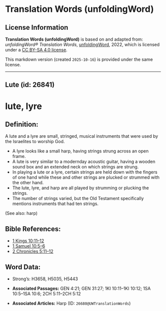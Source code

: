 # Translation Words (unfoldingWord)

## License Information

**Translation Words (unfoldingWord)** is based on and adapted from: _unfoldingWord® Translation Words_, [unfoldingWord](https://unfoldingword.org/utw), 2022, which is licensed under a [CC BY-SA 4.0 license](https://creativecommons.org/licenses/by-sa/4.0/legalcode.en).

This markdown version (created `2025-10-16`) is provided under the same license.



--------------------------------

## Lute (id: 26841)

lute, lyre
==========

Definition:
-----------

A lute and a lyre are small, stringed, musical instruments that were used by the Israelites to worship God.

* A lyre looks like a small harp, having strings strung across an open frame.
* A lute is very similar to a modernday acoustic guitar, having a wooden sound box and an extended neck on which strings are strung.
* In playing a lute or a lyre, certain strings are held down with the fingers of one hand while these and other strings are plucked or strummed with the other hand.
* The lute, lyre, and harp are all played by strumming or plucking the strings.
* The number of strings varied, but the Old Testament specifically mentions instruments that had ten strings.

(See also: harp)

Bible References:
-----------------

* [1 Kings 10:11–12](https://ref.ly/1Kgs10:11-1Kgs10:12)
* [1 Samuel 10:5–6](https://ref.ly/1Sam10:5-1Sam10:6)
* [2 Chronicles 5:11–12](https://ref.ly/2Chr5:11-2Chr5:12)

Word Data:
----------

* Strong’s: H3658, H5035, H5443

* **Associated Passages:** GEN 4:21; GEN 31:27; 1KI 10:11–1KI 10:12; 1SA 10:5–1SA 10:6; 2CH 5:11–2CH 5:12
* **Associated Articles:** Harp (ID: `26680@UWTranslationWords`)

